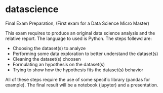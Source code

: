 # datascience
Final Exam Preparation, (First exam for a Data Science Micro Master)

This exam requires to produce an original data science analysis and the relative report. The language to used is Python.
The steps follewd are:

- Choosing the dataset(s) to analyze
- Performing some data exploration to better understand the dataset(s)
- Cleaning the dataset(s) choosen
- Formulating an hypothesis on the dataset(s)
- Trying to show how the hypothesis fits the dataset(s) behavior

All of these steps require the use of some specific library (pandas for example).
The final result will be a notebook (jupyter) and a presentation.
